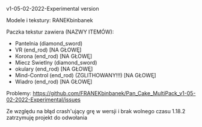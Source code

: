 v1-05-02-2022-Experimental version

Modele i tekstury: RANEKbinbanek

Paczka tekstur zawiera (NAZWY ITEMÓW):
- Pantelnia (diamond_sword)
- VR (end_rod) [NA GŁOWĘ]
- Korona (end_rod) [NA GŁOWĘ]
- Miecz Swietlny (diamond_sword)
- okulary (end_rod) [NA GŁOWĘ]
- Mind-Control (end_rod) (ZGLITHOWANY!!!) [NA GŁOWĘ]
- Wiadro (end_rod) [NA GŁOWĘ]


Problemy:  https://github.com/FRANEKbinbanek/Pan_Cake_MultiPack_v1-05-02-2022-Experimental/issues

Ze względu na błąd crash'ujący grę w wersji i brak wolnego czasu 1.18.2 zatrzymuję projekt do odwołania
